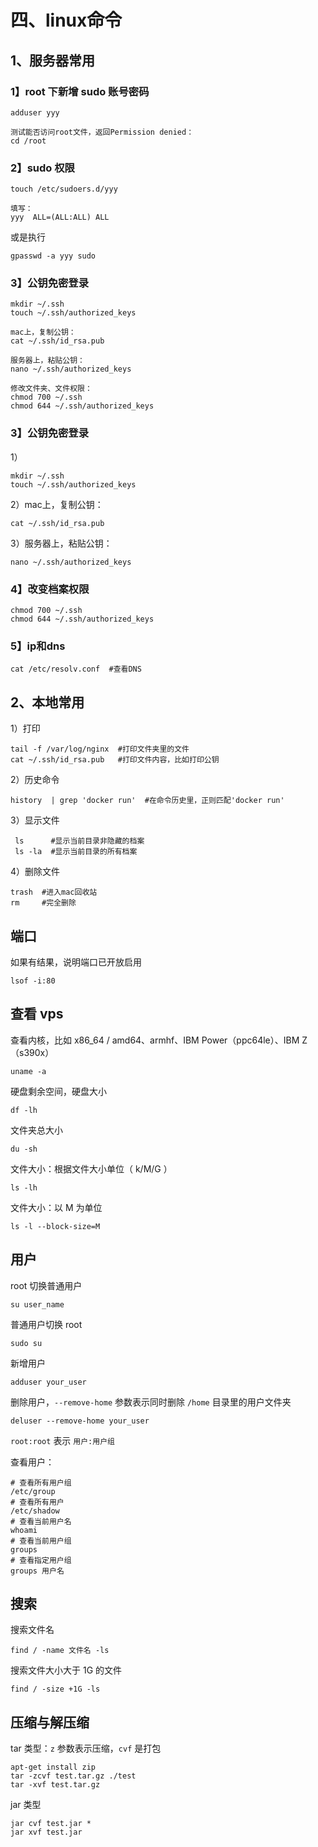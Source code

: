 # 四、linux命令

## 1、服务器常用

### 1】root 下新增 sudo 账号密码

```
adduser yyy 

测试能否访问root文件，返回Permission denied：
cd /root     
```

### 2】sudo 权限

```
touch /etc/sudoers.d/yyy

填写：
yyy  ALL=(ALL:ALL) ALL
```

或是执行

```
gpasswd -a yyy sudo
```

### 3】公钥免密登录

```
mkdir ~/.ssh
touch ~/.ssh/authorized_keys

mac上，复制公钥：
cat ~/.ssh/id_rsa.pub

服务器上，粘贴公钥：
nano ~/.ssh/authorized_keys  

修改文件夹、文件权限：
chmod 700 ~/.ssh
chmod 644 ~/.ssh/authorized_keys
```

### 3】公钥免密登录

1）

```
mkdir ~/.ssh
touch ~/.ssh/authorized_keys
```

2）mac上，复制公钥：

```
cat ~/.ssh/id_rsa.pub
```

3）服务器上，粘贴公钥：

```
nano ~/.ssh/authorized_keys  
```

### 4】改变档案权限

```
chmod 700 ~/.ssh
chmod 644 ~/.ssh/authorized_keys
```

### 5】ip和dns

```
cat /etc/resolv.conf  #查看DNS
```

## 2、本地常用

1）打印

```
tail -f /var/log/nginx  #打印文件夹里的文件
cat ~/.ssh/id_rsa.pub   #打印文件内容，比如打印公钥
```

2）历史命令

```
history  | grep 'docker run'  #在命令历史里，正则匹配'docker run' 
```

3）显示文件

```
 ls      #显示当前目录非隐藏的档案
 ls -la  #显示当前目录的所有档案
```

4）删除文件

```
trash  #进入mac回收站
rm     #完全删除
```



## 端口

如果有结果，说明端口已开放启用

```
lsof -i:80 
```



## 查看 vps

查看内核，比如 x86_64 / amd64、armhf、IBM Power（ppc64le）、IBM Z（s390x）

```
uname -a
```

硬盘剩余空间，硬盘大小

```
df -lh
```

文件夹总大小

```
du -sh
```

文件大小：根据文件大小单位（ k/M/G ）

```
ls -lh
```

文件大小：以 M 为单位

```
ls -l --block-size=M
```



## 用户

root 切换普通用户

```
su user_name
```

普通用户切换 root

```
sudo su
```

新增用户

```
adduser your_user
```

删除用户，`--remove-home` 参数表示同时删除 `/home` 目录里的用户文件夹

```
deluser --remove-home your_user
```

`root:root` 表示 `用户:用户组`

查看用户：

```
# 查看所有用户组
/etc/group
# 查看所有用户
/etc/shadow
# 查看当前用户名
whoami
# 查看当前用户组
groups
# 查看指定用户组
groups 用户名
```



## 搜索

搜索文件名

```
find / -name 文件名 -ls
```

搜索文件大小大于 1G 的文件

```
find / -size +1G -ls
```



## 压缩与解压缩

tar 类型：`z` 参数表示压缩，`cvf` 是打包

```
apt-get install zip
tar -zcvf test.tar.gz ./test
tar -xvf test.tar.gz 
```

jar 类型

```
jar cvf test.jar *
jar xvf test.jar
```

